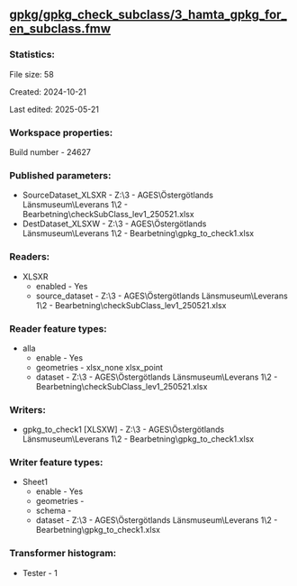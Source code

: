 ﻿## [gpkg/gpkg_check_subclass/3_hamta_gpkg_for_en_subclass.fmw](https://github.com/kicki58/kix_working_dir/blob/master/gpkg/gpkg_check_subclass/3_hamta_gpkg_for_en_subclass.fmw)

### Statistics:
File size: 58

Created: 2024-10-21

Last edited: 2025-05-21


### Workspace properties:
Build number    - 24627

### Published parameters:
*  SourceDataset_XLSXR    -   Z:\3 - AGES\Östergötlands Länsmuseum\Leverans 1\2 - Bearbetning\checkSubClass_lev1_250521.xlsx
*  DestDataset_XLSXW    -   Z:\3 - AGES\Östergötlands Länsmuseum\Leverans 1\2 - Bearbetning\gpkg_to_check1.xlsx

### Readers:
*  XLSXR
    * enabled    -  Yes
    * source_dataset    -   Z:\3 - AGES\Östergötlands Länsmuseum\Leverans 1\2 - Bearbetning\checkSubClass_lev1_250521.xlsx

### Reader feature types:
*  alla
    * enable - Yes
    * geometries - xlsx_none xlsx_point
    * dataset - Z:\3 - AGES\Östergötlands Länsmuseum\Leverans 1\2 - Bearbetning\checkSubClass_lev1_250521.xlsx


### Writers:
*  gpkg_to_check1 [XLSXW]    -   Z:\3 - AGES\Östergötlands Länsmuseum\Leverans 1\2 - Bearbetning\gpkg_to_check1.xlsx

### Writer feature types:
*  Sheet1
    * enable - Yes
    * geometries - 
    * schema - 
    * dataset - Z:\3 - AGES\Östergötlands Länsmuseum\Leverans 1\2 - Bearbetning\gpkg_to_check1.xlsx

### Transformer histogram:
*  Tester    -   1

